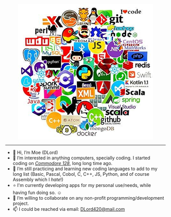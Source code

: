 <div align="center"><img src="https://github.com/DLord420/DLord420/blob/main/Code.jpg"></div>    
    
-----  
- 👋 Hi, I’m Moe (DLord)
- 👀 I’m interested in anything computers, specially coding.  I started coding on [_Commodore 128_](https://en.wikipedia.org/wiki/Commodore_128), long long time ago.  
- 🌱 I’m still practicing and learning new coding languages to add to my long list (Basic, Pascal, Cobol, C, C++, JS, Python, and of course Assembly which I _hate_!)    
- ⭐ I'm currently developing apps for my personal use/needs, while having fun doing so.  :relaxed:    
- 💞️ I’m willing to collaborate on any non-profit programming/development project.
- 📫 I could be reached via email: DLord420@mail.com

<!---
DLord420/DLord420 is a ✨ special ✨ repository because its `README.md` (this file) appears on your GitHub profile.
You can click the Preview link to take a look at your changes.
--->
